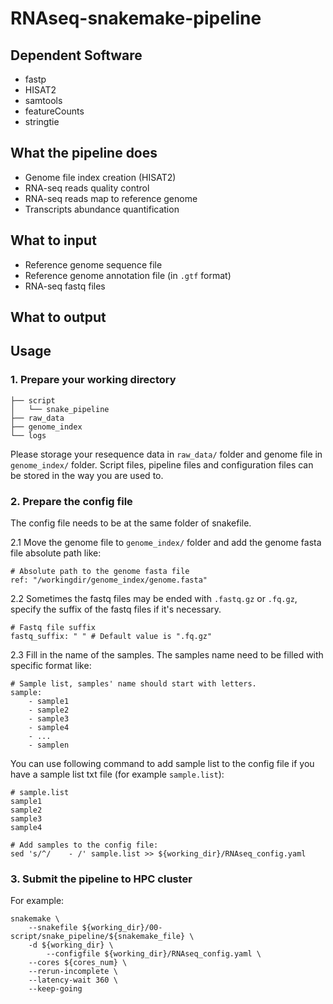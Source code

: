 # RNAseq-snakemake-pipeline

## Dependent Software

- fastp
- HISAT2
- samtools
- featureCounts
- stringtie

## What the pipeline does

- Genome file index creation (HISAT2)
- RNA-seq reads quality control
- RNA-seq reads map to reference genome
- Transcripts abundance quantification

## What to input

- Reference genome sequence file
- Reference genome annotation file (in `.gtf` format)
- RNA-seq fastq files

## What to output

## Usage

### 1. Prepare your working directory

```shell
├── script
│   └── snake_pipeline
├── raw_data
├── genome_index
└── logs
```

Please storage your resequence data in `raw_data/` folder and genome file in `genome_index/` folder. Script files, pipeline files and configuration files can be stored in the way you are used to.

### 2. Prepare the config file

The config file needs to be at the same folder of snakefile.

2.1 Move the genome file to `genome_index/` folder and add the genome fasta file absolute path like:

```shell
# Absolute path to the genome fasta file
ref: "/workingdir/genome_index/genome.fasta" 
```

2.2 Sometimes the fastq files may be ended with `.fastq.gz` or `.fq.gz`, specify the suffix of the fastq files if it's necessary.

```shell
# Fastq file suffix
fastq_suffix: " " # Default value is ".fq.gz"
```

2.3 Fill in the name of the samples. The samples name need to be filled with specific format like:

```shell
# Sample list, samples' name should start with letters.
sample:
    - sample1
    - sample2
    - sample3
    - sample4
    - ...
    - samplen
```

You can use following command to add sample list to the config file if you have a sample list txt file (for example `sample.list`):

```shell
# sample.list
sample1
sample2
sample3
sample4

# Add samples to the config file:
sed 's/^/    - /' sample.list >> ${working_dir}/RNAseq_config.yaml
```

### 3. Submit the pipeline to HPC cluster

For example:

```shell
snakemake \
	--snakefile ${working_dir}/00-script/snake_pipeline/${snakemake_file} \
	-d ${working_dir} \
    	--configfile ${working_dir}/RNAseq_config.yaml \
	--cores ${cores_num} \
	--rerun-incomplete \
	--latency-wait 360 \
	--keep-going
```

